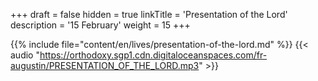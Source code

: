 +++
draft = false
hidden = true
linkTitle = 'Presentation of the Lord'
description = '15 February'
weight = 15
+++

{{% include file="content/en/lives/presentation-of-the-lord.md" %}}
{{< audio "https://orthodoxy.sgp1.cdn.digitaloceanspaces.com/fr-augustin/PRESENTATION_OF_THE_LORD.mp3" >}}
